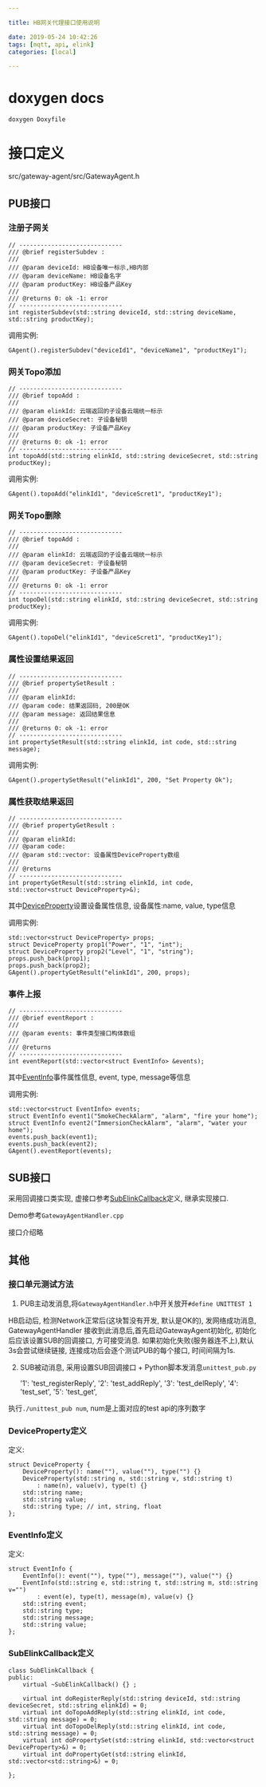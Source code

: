 ```yaml
---

title: HB网关代理接口使用说明

date: 2019-05-24 10:42:26
tags: [mqtt, api, elink]
categories: [local]

---
```


# doxygen docs

    doxygen Doxyfile


# 接口定义

   src/gateway-agent/src/GatewayAgent.h

## PUB接口

### 注册子网关

    // -----------------------------
    /// @brief registerSubdev :
    ///
    /// @param deviceId: HB设备唯一标示,HB内部
    /// @param deviceName: HB设备名字
    /// @param productKey: HB设备产品Key
    ///
    /// @returns 0: ok -1: error
    // -----------------------------
    int registerSubdev(std::string deviceId, std::string deviceName, std::string productKey);

调用实例:

    GAgent().registerSubdev("deviceId1", "deviceName1", "productKey1");

### 网关Topo添加

    // -----------------------------
    /// @brief topoAdd :
    ///
    /// @param elinkId: 云端返回的子设备云端统一标示
    /// @param deviceSecret: 子设备秘钥
    /// @param productKey: 子设备产品Key
    ///
    /// @returns 0: ok -1: error
    // -----------------------------
    int topoAdd(std::string elinkId, std::string deviceSecret, std::string productKey);

调用实例:

    GAgent().topoAdd("elinkId1", "deviceScret1", "productKey1");


### 网关Topo删除

    // -----------------------------
    /// @brief topoAdd :
    ///
    /// @param elinkId: 云端返回的子设备云端统一标示
    /// @param deviceSecret: 子设备秘钥
    /// @param productKey: 子设备产品Key
    ///
    /// @returns 0: ok -1: error
    // -----------------------------
    int topoDel(std::string elinkId, std::string deviceSecret, std::string productKey);

调用实例:

    GAgent().topoDel("elinkId1", "deviceScret1", "productKey1");


### 属性设置结果返回

    // -----------------------------
    /// @brief propertySetResult :
    ///
    /// @param elinkId:
    /// @param code: 结果返回码, 200是OK
    /// @param message: 返回结果信息
    ///
    /// @returns 0: ok -1: error
    // -----------------------------
    int propertySetResult(std::string elinkId, int code, std::string message);

调用实例:

    GAgent().propertySetResult("elinkId1", 200, "Set Property Ok");


### 属性获取结果返回


    // -----------------------------
    /// @brief propertyGetResult :
    ///
    /// @param elinkId:
    /// @param code:
    /// @param std::vector: 设备属性DeviceProperty数组
    ///
    /// @returns
    // -----------------------------
    int propertyGetResult(std::string elinkId, int code, std::vector<struct DeviceProperty>&);

其中[DeviceProperty](#m1)设置设备属性信息, 设备属性:name, value, type信息

调用实例:

    std::vector<struct DeviceProperty> props;
    struct DeviceProperty prop1("Power", "1", "int");
    struct DeviceProperty prop2("Level", "1", "string");
    props.push_back(prop1);
    props.push_back(prop2);
    GAgent().propertyGetResult("elinkId1", 200, props);

### 事件上报

    // -----------------------------
    /// @brief eventReport :
    ///
    /// @param events: 事件类型接口构体数组
    ///
    /// @returns
    // -----------------------------
    int eventReport(std::vector<struct EventInfo> &events);

其中[EventInfo](#m2)事件属性信息, event, type, message等信息

调用实例:

    std::vector<struct EventInfo> events;
    struct EventInfo event1("SmokeCheckAlarm", "alarm", "fire your home");
    struct EventInfo event2("ImmersionCheckAlarm", "alarm", "water your home");
    events.push_back(event1);
    events.push_back(event2);
    GAgent().eventReport(events);

## SUB接口

采用回调接口类实现, 虚接口参考[SubElinkCallback](#m3)定义, 继承实现接口.

Demo参考`GatewayAgentHandler.cpp`

接口介绍略


## 其他

### 接口单元测试方法

1. PUB主动发消息,将`GatewayAgentHandler.h`中开关放开`#define UNITTEST 1`

HB启动后, 检测Network正常后(这块暂没有开发, 默认是OK的), 发网络成功消息, GatewayAgentHandler
接收到此消息后,首先启动GatewayAgent初始化, 初始化后应该设置SUB的回调接口, 方可接受消息.
如果初始化失败(服务器连不上),默认3s会尝试继续链接, 连接成功后会逐个测试PUB的每个接口,
时间间隔为1s.

2. SUB被动消息, 采用设置SUB回调接口 + Python脚本发消息`unittest_pub.py`

    '1': 'test_registerReply',
    '2': 'test_addReply',
    '3': 'test_delReply',
    '4': 'test_set',
    '5': 'test_get',

执行`./unittest_pub num`, num是上面对应的test api的序列数字


### DeviceProperty定义

<span id="m1">定义:</span>

    struct DeviceProperty {
        DeviceProperty(): name(""), value(""), type("") {}
        DeviceProperty(std::string n, std::string v, std::string t)
            : name(n), value(v), type(t) {}
        std::string name;
        std::string value;
        std::string type; // int, string, float
    };


### EventInfo定义

<span id="m2">定义:</span>

    struct EventInfo {
        EventInfo(): event(""), type(""), message(""), value("") {}
        EventInfo(std::string e, std::string t, std::string m, std::string v="")
            : event(e), type(t), message(m), value(v) {}
        std::string event;
        std::string type;
        std::string message;
        std::string value;
    };


### SubElinkCallback定义

<span id="m3"></span>

    class SubElinkCallback {
    public:
        virtual ~SubElinkCallback() {} ;

        virtual int doRegisterReply(std::string deviceId, std::string deviceSecret, std::string elinkId) = 0;
        virtual int doTopoAddReply(std::string elinkId, int code, std::string message) = 0;
        virtual int doTopoDelReply(std::string elinkId, int code, std::string message) = 0;
        virtual int doPropertySet(std::string elinkId, std::vector<struct DeviceProperty>&) = 0;
        virtual int doPropertyGet(std::string elinkId, std::vector<std::string>&) = 0;

    };

